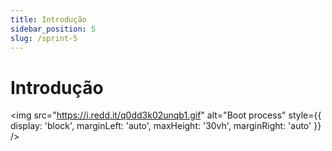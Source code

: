 ```yaml
---
title: Introdução
sidebar_position: 5
slug: /sprint-5
---
```


# Introdução
 
<img src="https://i.redd.it/q0dd3k02unqb1.gif" alt="Boot process" style={{ display: 'block', marginLeft: 'auto', maxHeight: '30vh', marginRight: 'auto' }} />